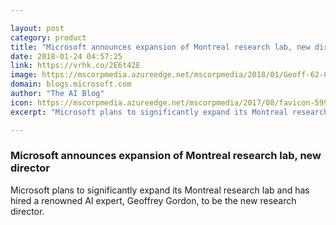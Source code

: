 ```yaml
---

layout: post
category: product
title: "Microsoft announces expansion of Montreal research lab, new director"
date: 2018-01-24 04:57:25
link: https://vrhk.co/2E6t42E
image: https://mscorpmedia.azureedge.net/mscorpmedia/2018/01/Geoff-62-800x450-aiblog-feature-1b.jpg
domain: blogs.microsoft.com
author: "The AI Blog"
icon: https://mscorpmedia.azureedge.net/mscorpmedia/2017/08/favicon-599dd6ab4d63f.jpg
excerpt: "Microsoft plans to significantly expand its Montreal research lab and has hired a renowned AI expert, Geoffrey Gordon, to be the new research director."

---
```


### Microsoft announces expansion of Montreal research lab, new director

Microsoft plans to significantly expand its Montreal research lab and has hired a renowned AI expert, Geoffrey Gordon, to be the new research director.